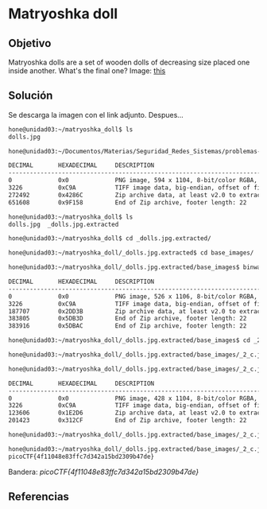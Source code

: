 # Matryoshka doll

## Objetivo

Matryoshka dolls are a set of wooden dolls of decreasing size placed one inside another. What's the final one? Image: [this](https://mercury.picoctf.net/static/b6205dd933ec01c022c4e6acbdf11116/dolls.jpg)

## Solución

Se descarga la imagen con el link adjunto. Despues...

```bash
hone@unidad03:~/matryoshka_doll$ ls
dolls.jpg
```

```bash
hone@unidad03:~/Documentos/Materias/Seguridad_Redes_Sistemas/problemas-hacking/picoCTF/forensic/2021/matryoshka_doll$ binwalk -e dolls.jpg 

DECIMAL       HEXADECIMAL     DESCRIPTION
--------------------------------------------------------------------------------
0             0x0             PNG image, 594 x 1104, 8-bit/color RGBA, non-interlaced
3226          0xC9A           TIFF image data, big-endian, offset of first image directory: 8
272492        0x4286C         Zip archive data, at least v2.0 to extract, compressed size: 378950, uncompressed size: 383938, name: base_images/2_c.jpg
651608        0x9F158         End of Zip archive, footer length: 22
```

```bash
hone@unidad03:~/matryoshka_doll$ ls
dolls.jpg  _dolls.jpg.extracted
```

```bash
hone@unidad03:~/matryoshka_doll$ cd _dolls.jpg.extracted/
```

```bash
hone@unidad03:~/matryoshka_doll/_dolls.jpg.extracted$ cd base_images/
```

```bash
hone@unidad03:~/matryoshka_doll/_dolls.jpg.extracted/base_images$ binwalk -e 2_c.jpg 

DECIMAL       HEXADECIMAL     DESCRIPTION
--------------------------------------------------------------------------------
0             0x0             PNG image, 526 x 1106, 8-bit/color RGBA, non-interlaced
3226          0xC9A           TIFF image data, big-endian, offset of first image directory: 8
187707        0x2DD3B         Zip archive data, at least v2.0 to extract, compressed size: 196043, uncompressed size: 201445, name: base_images/3_c.jpg
383805        0x5DB3D         End of Zip archive, footer length: 22
383916        0x5DBAC         End of Zip archive, footer length: 22

```

```bash
hone@unidad03:~/matryoshka_doll/_dolls.jpg.extracted/base_images$ cd _2_c.jpg.extracted/
```

```bash
hone@unidad03:~/matryoshka_doll/_dolls.jpg.extracted/base_images/_2_c.jpg.extracted$ cd base_images/
```

```bash
hone@unidad03:~/matryoshka_doll/_dolls.jpg.extracted/base_images/_2_c.jpg.extracted/base_images$ binwalk -e 3_c.jpg

DECIMAL       HEXADECIMAL     DESCRIPTION
--------------------------------------------------------------------------------
0             0x0             PNG image, 428 x 1104, 8-bit/color RGBA, non-interlaced
3226          0xC9A           TIFF image data, big-endian, offset of first image directory: 8
123606        0x1E2D6         Zip archive data, at least v2.0 to extract, compressed size: 77651, uncompressed size: 79809, name: base_images/4_c.jpg
201423        0x312CF         End of Zip archive, footer length: 22

```

```bash
hone@unidad03:~/matryoshka_doll/_dolls.jpg.extracted/base_images/_2_c.jpg.extracted/base_images/_3_c.jpg.extracted/base_images$ cd _4_c.jpg.extracted/
```

```bash
hone@unidad03:~/matryoshka_doll/_dolls.jpg.extracted/base_images/_2_c.jpg.extracted/base_images/_3_c.jpg.extracted/base_images/_4_c.jpg.extracted$ cat flag.txt
picoCTF{4f11048e83ffc7d342a15bd2309b47de}
```

Bandera: *picoCTF{4f11048e83ffc7d342a15bd2309b47de}*

## Referencias
